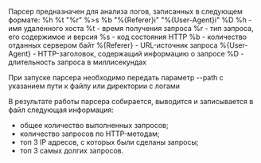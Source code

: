 Парсер предназначен для анализа логов, записанных в следующем формате:
%h %t "%r" %>s %b "%{Referer}i" "%{User-Agent}i" %D
%h - имя удаленного хоста
%t - время получения запроса
%r - тип запроса, его содержимое и версия
%s - код состояния HTTP
%b - количество отданных сервером байт
%{Referer} - URL-источник запроса
%{User-Agent} - HTTP-заголовок, содержащий информацию о запросе
%D - длительность запроса в миллисекундах

При запуске парсера необходимо передать параметр --path с указанием пути к файлу или директории с логами

В результате работы парсера собирается, выводится и записывается в файл следующая информация:
- общее количество выполненных запросов;
- количество запросов по HTTP-методам;
- топ 3 IP адресов, с которых были сделаны запросы;
- топ 3 самых долгих запросов.